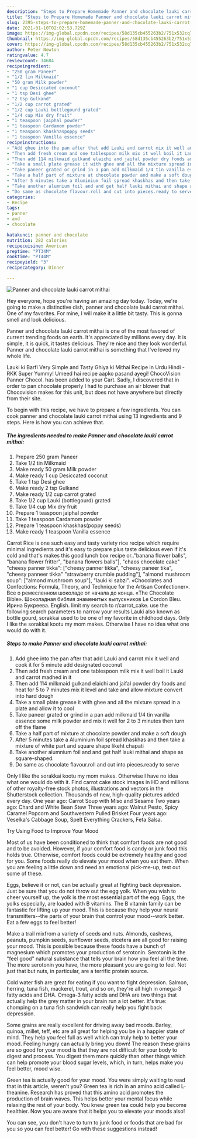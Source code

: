 ```yaml
---
description: "Steps to Prepare Homemade Panner and chocolate lauki carrot mithai"
title: "Steps to Prepare Homemade Panner and chocolate lauki carrot mithai"
slug: 2395-steps-to-prepare-homemade-panner-and-chocolate-lauki-carrot-mithai
date: 2021-01-10T02:02:53.729Z
image: https://img-global.cpcdn.com/recipes/58d135cb455263b2/751x532cq70/panner-and-chocolate-lauki-carrot-mithai-recipe-main-photo.jpg
thumbnail: https://img-global.cpcdn.com/recipes/58d135cb455263b2/751x532cq70/panner-and-chocolate-lauki-carrot-mithai-recipe-main-photo.jpg
cover: https://img-global.cpcdn.com/recipes/58d135cb455263b2/751x532cq70/panner-and-chocolate-lauki-carrot-mithai-recipe-main-photo.jpg
author: Peter Newton
ratingvalue: 4.7
reviewcount: 34684
recipeingredient:
- "250 gram Paneer"
- "1/2 tin Milkmaid"
- "50 gram Milk powder"
- "1 cup Desiccated coconut"
- "1 tsp Desi ghee"
- "2 tsp Gulkand"
- "1/2 cup carrot grated"
- "1/2 cup Lauki bottlegourd grated"
- "1/4 cup Mix dry fruit"
- "1 teaspoon jaiphal powder"
- "1 teaspoon Cardamom powder"
- "1 teaspoon khaskhaspoppy seeds"
- "1 teaspoon Vanilla essence"
recipeinstructions:
- "Add ghee into the pan after that add Lauki and carrot mix it well and cook it for 5 minute add designated coconut"
- "Then add fresh cream and one tablespoon milk mix it well boil it Lauki and carrot madhed in it"
- "Then add 114 milkmaid gulkand elaichi and jaifal powder dry foods and heat for 5 to 7 minutes mix it level and take and allow mixture convert into hard dough"
- "Take a small plate grease it with ghee and all the mixture spread in a plate and allow it to cool"
- "Take paneer grated or grind in a pan add milkmaid 1/4 tin vanilla essence some milk powder and mix it well for 2 to 3 minutes then turn off the flame"
- "Take a half part of mixture at chocolate powder and make a soft dough"
- "After 5 minutes take a Aluminium foil spread khaskhas and then take a mixture of white part and square shape likeht chapati"
- "Take another alumnium foil and and get half lauki mithai and shape as square-shaped."
- "Do same as chocolate flavour.roll and cut into pieces.ready to serve"
categories:
- Recipe
tags:
- panner
- and
- chocolate

katakunci: panner and chocolate 
nutrition: 282 calories
recipecuisine: American
preptime: "PT34M"
cooktime: "PT44M"
recipeyield: "3"
recipecategory: Dinner

---
```



![Panner and chocolate lauki carrot mithai](https://img-global.cpcdn.com/recipes/58d135cb455263b2/751x532cq70/panner-and-chocolate-lauki-carrot-mithai-recipe-main-photo.jpg)

Hey everyone, hope you're having an amazing day today. Today, we're going to make a distinctive dish, panner and chocolate lauki carrot mithai. One of my favorites. For mine, I will make it a little bit tasty. This is gonna smell and look delicious.

Panner and chocolate lauki carrot mithai is one of the most favored of current trending foods on earth. It's appreciated by millions every day. It is simple, it is quick, it tastes delicious. They're nice and they look wonderful. Panner and chocolate lauki carrot mithai is something that I've loved my whole life.

Lauki ki Barfi Very Simple and Tasty Ghiya ki Mithai Recipe in Urdu Hindi - RKK Super Yummy! Umeed hai recipe aapko pasand ayegi! ChocoVision Panner Chocol. has been added to your Cart. Sadly, I discovered that in order to pan chocolate properly I had to purchase an air blower that Chocovision makes for this unit, but does not have anywhere but directly from their site.


To begin with this recipe, we have to prepare a few ingredients. You can cook panner and chocolate lauki carrot mithai using 13 ingredients and 9 steps. Here is how you can achieve that.

<!--inarticleads1-->

##### The ingredients needed to make Panner and chocolate lauki carrot mithai:

1. Prepare 250 gram Paneer
1. Take 1/2 tin Milkmaid
1. Make ready 50 gram Milk powder
1. Make ready 1 cup Desiccated coconut
1. Take 1 tsp Desi ghee
1. Make ready 2 tsp Gulkand
1. Make ready 1/2 cup carrot grated
1. Take 1/2 cup Lauki (bottlegourd) grated
1. Take 1/4 cup Mix dry fruit
1. Prepare 1 teaspoon jaiphal powder
1. Take 1 teaspoon Cardamom powder
1. Prepare 1 teaspoon khaskhas(poppy seeds)
1. Make ready 1 teaspoon Vanilla essence


Carrot Rice is one such easy and tasty variety rice recipe which require minimal ingredients and it&#39;s easy to prepare plus taste delicious even if it&#39;s cold and that&#39;s makes this good lunch box recipe or..&#34;banana flower balls&#34;, &#34;banana flower fritter&#34;, &#34;banana flowers balls&#34;], &#34;chaos chocolate cake&#34; &#34;cheesy panner tikka&#34;: [&#34;cheesy panner tikka&#34;, &#34;cheesy paneer tika&#34;, &#34;cheesy panneer tikka&#34; &#34;strawberry crumble pudding&#34;], &#34;almond mushroom soup&#34;: [&#34;almond mushroom soup&#34;], &#34;lauki ki sabzi&#34;. «Chocolates and Confections: Formula, Theory, and Technique for the Artisan Confectioner». Все о ремесленном шоколаде от начала до конца. «The Chocolate Bible». Шоколадная библия знаменитых выпускников Le Cordon Bleu. Ирина Букреева. English. limit my search to r/carrot_cake. use the following search parameters to narrow your results Lauki also known as bottle gourd, sorakkai used to be one of my favorite in childhood days. Only I like the sorakkai kootu my mom makes. Otherwise I have no idea what one would do with it. 

<!--inarticleads2-->

##### Steps to make Panner and chocolate lauki carrot mithai:

1. Add ghee into the pan after that add Lauki and carrot mix it well and cook it for 5 minute add designated coconut
1. Then add fresh cream and one tablespoon milk mix it well boil it Lauki and carrot madhed in it
1. Then add 114 milkmaid gulkand elaichi and jaifal powder dry foods and heat for 5 to 7 minutes mix it level and take and allow mixture convert into hard dough
1. Take a small plate grease it with ghee and all the mixture spread in a plate and allow it to cool
1. Take paneer grated or grind in a pan add milkmaid 1/4 tin vanilla essence some milk powder and mix it well for 2 to 3 minutes then turn off the flame
1. Take a half part of mixture at chocolate powder and make a soft dough
1. After 5 minutes take a Aluminium foil spread khaskhas and then take a mixture of white part and square shape likeht chapati
1. Take another alumnium foil and and get half lauki mithai and shape as square-shaped.
1. Do same as chocolate flavour.roll and cut into pieces.ready to serve


Only I like the sorakkai kootu my mom makes. Otherwise I have no idea what one would do with it. Find carrot cake stock images in HD and millions of other royalty-free stock photos, illustrations and vectors in the Shutterstock collection. Thousands of new, high-quality pictures added every day. One year ago: Carrot Soup with Miso and Sesame Two years ago: Chard and White Bean Stew Three years ago: Walnut Pesto, Spicy Caramel Popcorn and Southwestern Pulled Brisket Four years ago: Veselka&#39;s Cabbage Soup, Spelt Everything Crackers, Feta Salsa. 

Try Using Food to Improve Your Mood


Most of us have been conditioned to think that comfort foods are not good and to be avoided. However, if your comfort food is candy or junk food this holds true. Otherwise, comfort foods could be extremely healthy and good for you. Some foods really do elevate your mood when you eat them. When you are feeling a little down and need an emotional pick-me-up, test out some of these.

Eggs, believe it or not, can be actually great at fighting back depression. Just be sure that you do not throw out the egg yolk. When you wish to cheer yourself up, the yolk is the most essential part of the egg. Eggs, the yolks especially, are loaded with B vitamins. The B vitamin family can be fantastic for lifting up your mood. This is because they help your neural transmitters--the parts of your brain that control your mood--work better. Eat a few eggs to feel better!

Make a trail mixfrom a variety of seeds and nuts. Almonds, cashews, peanuts, pumpkin seeds, sunflower seeds, etcetera are all good for raising your mood. This is possible because these foods have a bunch of magnesium which promotes your production of serotonin. Serotonin is the "feel good" natural substance that tells your brain how you feel all the time. The more serotonin you have, the more pleasant you are going to feel. Not just that but nuts, in particular, are a terrific protein source.

Cold water fish are great for eating if you want to fight depression. Salmon, herring, tuna fish, mackerel, trout, and so on, they're all high in omega-3 fatty acids and DHA. Omega-3 fatty acids and DHA are two things that actually help the grey matter in your brain run a lot better. It's true: chomping on a tuna fish sandwich can really help you fight back depression. 

Some grains are really excellent for driving away bad moods. Barley, quinoa, millet, teff, etc are all great for helping you be in a happier state of mind. They help you feel full as well which can truly help to better your mood. Feeling hungry can actually bring you down! The reason these grains are so good for your mood is that they are not difficult for your body to digest and process. You digest them more quickly than other things which can help promote your blood sugar levels, which, in turn, helps make you feel better, mood wise.

Green tea is actually good for your mood. You were simply waiting to read that in this article, weren't you? Green tea is rich in an amino acid called L-theanine. Research has proved that this amino acid promotes the production of brain waves. This helps better your mental focus while relaxing the rest of your body. You knew green tea could help you become healthier. Now you are aware that it helps you to elevate your moods also!

You can see, you don't have to turn to junk food or foods that are bad for you so you can feel better! Go  with  these suggestions  instead!

